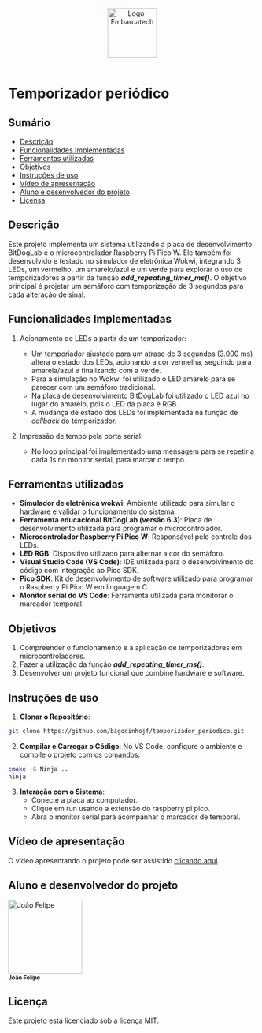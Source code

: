 <div align="center">
    <img src="https://moodle.embarcatech.cepedi.org.br/pluginfile.php/1/theme_moove/logo/1733422525/Group%20658.png" alt="Logo Embarcatech" height="100">
</div>

<br>

# Temporizador periódico

## Sumário

- [Descrição](#descrição)
- [Funcionalidades Implementadas](#funcionalidades-implementadas)
- [Ferramentas utilizadas](#ferramentas-utilizadas)
- [Objetivos](#objetivos)
- [Instruções de uso](#instruções-de-uso)
- [Vídeo de apresentação](#vídeo-de-apresentação)
- [Aluno e desenvolvedor do projeto](#aluno-e-desenvolvedor-do-projeto)
- [Licensa](#licença)

## Descrição

Este projeto implementa um sistema utilizando a placa de desenvolvimento BitDogLab e o microcontrolador Raspberry Pi Pico W. Ele também foi desenvolvido e testado no simulador de eletrônica Wokwi, integrando 3 LEDs, um vermelho, um amarelo/azul e um verde para explorar o uso de temporizadores a partir da função ***add_repeating_timer_ms()***. O objetivo principal é projetar um semáforo com temporização de 3 segundos para cada alteração de sinal.

## Funcionalidades Implementadas

1. Acionamento de LEDs a partir de um temporizador:

   - Um temporiador ajustado para um atraso de 3 segundos (3.000 ms) altera o estado dos LEDs, acionando a cor vermelha, seguindo para amarela/azul e finalizando com a verde.
   - Para a simulação no Wokwi foi utilizado o LED amarelo para se parecer com um semáforo tradicional.
   - Na placa de desenvolvimento BitDogLab foi utilizado o LED azul no lugar do amarelo, pois o LED da placa é RGB.
   - A mudança de estado dos LEDs foi implementada na função de *callback* do temporizador.

2. Impressão de tempo pela porta serial:

   - No loop principal foi implementado uma mensagem para se repetir a cada 1s no monitor serial, para marcar o tempo.

## Ferramentas utilizadas

- **Simulador de eletrônica wokwi**: Ambiente utilizado para simular o hardware e validar o funcionamento do sistema.
- **Ferramenta educacional BitDogLab (versão 6.3)**: Placa de desenvolvimento utilizada para programar o microcontrolador.
- **Microcontrolador Raspberry Pi Pico W**: Responsável pelo controle dos LEDs.
- **LED RGB**: Dispositivo utilizado para alternar a cor do semáforo.
- **Visual Studio Code (VS Code)**: IDE utilizada para o desenvolvimento do código com integração ao Pico SDK.
- **Pico SDK**: Kit de desenvolvimento de software utilizado para programar o Raspberry Pi Pico W em linguagem C.
- **Monitor serial do VS Code**: Ferramenta utilizada para monitorar o marcador temporal.

## Objetivos

1. Compreender o funcionamento e a aplicação de temporizadores em microcontroladores.
2. Fazer a utilização da função ***add_repeating_timer_ms()***.
3. Desenvolver um projeto funcional que combine hardware e software.

## Instruções de uso

1. **Clonar o Repositório**:

```bash
git clone https://github.com/bigodinhojf/temporizador_periodico.git
```

2. **Compilar e Carregar o Código**:
   No VS Code, configure o ambiente e compile o projeto com os comandos:

```bash	
cmake -G Ninja ..
ninja
```

3. **Interação com o Sistema**:
   - Conecte a placa ao computador.
   - Clique em run usando a extensão do raspberry pi pico.
   - Abra o monitor serial para acompanhar o marcador de temporal.

## Vídeo de apresentação

O vídeo apresentando o projeto pode ser assistido [clicando aqui](https://youtu.be/hTaVnmKLStk).

## Aluno e desenvolvedor do projeto

<a href="https://github.com/bigodinhojf">
        <img src="https://github.com/bigodinhojf.png" width="150px;" alt="João Felipe"/><br>
        <sub>
          <b>João Felipe</b>
        </sub>
</a>

## Licença

Este projeto está licenciado sob a licença MIT.
